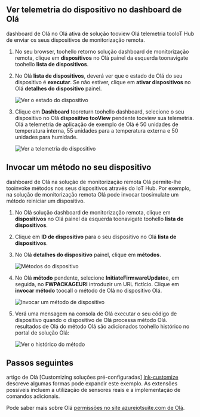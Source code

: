 ## <a name="view-device-telemetry-in-hello-dashboard"></a>Ver telemetria do dispositivo no dashboard de Olá
dashboard de Olá no Olá ativa de solução tooview Olá telemetria tooIoT Hub de enviar os seus dispositivos de monitorização remota.

1. No seu browser, toohello retorno solução dashboard de monitorização remota, clique em **dispositivos** no Olá painel da esquerda toonavigate toohello **lista de dispositivos**.
2. No Olá **lista de dispositivos**, deverá ver que o estado de Olá do seu dispositivo é **executar**. Se não estiver, clique em **ativar dispositivos** no Olá **detalhes do dispositivo** painel.
   
    ![Ver o estado do dispositivo][18]
3. Clique em **Dashboard** tooreturn toohello dashboard, selecione o seu dispositivo no Olá **dispositivo tooView** pendente tooview sua telemetria. Olá a telemetria de aplicação de exemplo de Olá é 50 unidades de temperatura interna, 55 unidades para a temperatura externa e 50 unidades para humidade.
   
    ![Ver a telemetria do dispositivo][img-telemetry]

## <a name="invoke-a-method-on-your-device"></a>Invocar um método no seu dispositivo
dashboard de Olá na solução de monitorização remota Olá permite-lhe tooinvoke métodos nos seus dispositivos através do IoT Hub. Por exemplo, na solução de monitorização remota Olá pode invocar toosimulate um método reiniciar um dispositivo.

1. No Olá solução dashboard de monitorização remota, clique em **dispositivos** no Olá painel da esquerda toonavigate toohello **lista de dispositivos**.
2. Clique em **ID de dispositivo** para o seu dispositivo no Olá **lista de dispositivos**.
3. No Olá **detalhes do dispositivo** painel, clique em **métodos**.
   
    ![Métodos do dispositivo][13]
4. No Olá **método** pendente, selecione **InitiateFirmwareUpdate**e, em seguida, no **FWPACKAGEURI** introduzir um URL fictício. Clique em **invocar método** toocall o método de Olá no dispositivo Olá.
   
    ![Invocar um método de dispositivo][14]
   

5. Verá uma mensagem na consola de Olá executar o seu código de dispositivo quando o dispositivo de Olá processa método Olá. resultados de Olá do método Olá são adicionados toohello histórico no portal de solução Olá:

    ![Ver o histórico do método][img-method-history]

## <a name="next-steps"></a>Passos seguintes
artigo de Olá [Customizing soluções pré-configuradas] [ lnk-customize] descreve algumas formas pode expandir este exemplo. As extensões possíveis incluem a utilização de sensores reais e a implementação de comandos adicionais.

Pode saber mais sobre Olá [permissões no site azureiotsuite.com de Olá][lnk-permissions].

[13]: ./media/iot-suite-visualize-connecting/suite4.png
[14]: ./media/iot-suite-visualize-connecting/suite7-1.png
[18]: ./media/iot-suite-visualize-connecting/suite10.png
[img-telemetry]: ./media/iot-suite-visualize-connecting/telemetry.png
[img-method-history]: ./media/iot-suite-visualize-connecting/history.png
[lnk-customize]: ../articles/iot-suite/iot-suite-guidance-on-customizing-preconfigured-solutions.md
[lnk-permissions]: ../articles/iot-suite/iot-suite-permissions.md
